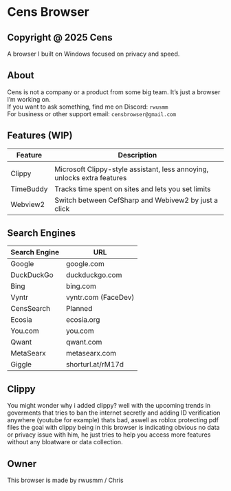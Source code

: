# Cens Browser
Copyright @ 2025 Cens
---

A browser I built on Windows focused on privacy and speed.

## About

Cens is not a company or a product from some big team. It’s just a browser I’m working on.  
If you want to ask something, find me on Discord: `rwusmm`  
For business or other support email: `censbrowser@gmail.com`

## Features (WIP)

| Feature      | Description                                  |
|--------------|----------------------------------------------|
|              |                                              |
| Clippy       | Microsoft Clippy-style assistant, less annoying, unlocks extra features |
| TimeBuddy    | Tracks time spent on sites and lets you set limits |
| Webview2     | Switch between CefSharp and Webivew2 by just a click |

## Search Engines

| Search Engine | URL                       |
|---------------|---------------------------|
| Google        | google.com                |
| DuckDuckGo    | duckduckgo.com            |
| Bing          | bing.com                  |
| Vyntr         | vyntr.com (FaceDev)       |
| CensSearch    | Planned                   |
| Ecosia        | ecosia.org                |
| You.com       | you.com                   |
| Qwant         | qwant.com                 |
| MetaSearx     | metasearx.com             |
| Giggle        | shorturl.at/rM17d         | 

## Clippy
You might wonder why i added clippy? well with the upcoming trends in goverments that tries to ban the internet secretly and adding ID verification anywhere (youtube for example) thats bad, aswell as roblox protecting pdf files the goal with clippy being in this browser is indicating obvious no data or privacy issue with him, he just tries to help you access more features without any bloatware or data collection.

## Owner

This browser is made by rwusmm / Chris
